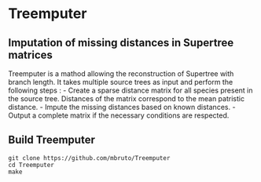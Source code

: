 # Treemputer

## Imputation of missing distances in Supertree matrices

Treemputer is a mathod allowing the reconstruction of Supertree with branch length. It takes multiple source trees as input and perform the following steps :
    - Create a sparse distance matrix for all species present in the source tree. Distances of the matrix correspond to the mean patristic distance.
    - Impute the missing distances based on known distances.
    - Output a complete matrix if the necessary conditions are respected.

## Build Treemputer

```
git clone https://github.com/mbruto/Treemputer
cd Treemputer
make
```
